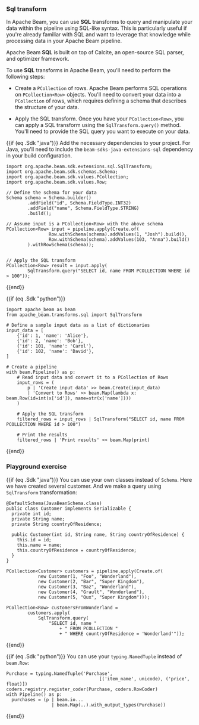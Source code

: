 <!--
Licensed under the Apache License, Version 2.0 (the "License");
you may not use this file except in compliance with the License.
You may obtain a copy of the License at

http://www.apache.org/licenses/LICENSE-2.0

Unless required by applicable law or agreed to in writing, software
distributed under the License is distributed on an "AS IS" BASIS,
WITHOUT WARRANTIES OR CONDITIONS OF ANY KIND, either express or implied.
See the License for the specific language governing permissions and
limitations under the License.
-->

### Sql transform

In Apache Beam, you can use **SQL** transforms to query and manipulate your data within the pipeline using SQL-like syntax. This is particularly useful if you're already familiar with SQL and want to leverage that knowledge while processing data in your Apache Beam pipeline.

Apache Beam **SQL** is built on top of Calcite, an open-source SQL parser, and optimizer framework.

To use **SQL** transforms in Apache Beam, you'll need to perform the following steps:

* Create a `PCollection` of rows. Apache Beam performs SQL operations on `PCollection<Row>` objects. You'll need to convert your data into a `PCollection` of rows, which requires defining a schema that describes the structure of your data.

* Apply the SQL transform. Once you have your `PCollection<Row>`, you can apply a SQL transform using the `SqlTransform.query()` method. You'll need to provide the SQL query you want to execute on your data.

{{if (eq .Sdk "java")}}
Add the necessary dependencies to your project. For Java, you'll need to include the `beam-sdks-java-extensions-sql` dependency in your build configuration.

```
import org.apache.beam.sdk.extensions.sql.SqlTransform;
import org.apache.beam.sdk.schemas.Schema;
import org.apache.beam.sdk.values.PCollection;
import org.apache.beam.sdk.values.Row;

// Define the schema for your data
Schema schema = Schema.builder()
        .addField("id", Schema.FieldType.INT32)
        .addField("name", Schema.FieldType.STRING)
        .build();

// Assume input is a PCollection<Row> with the above schema
PCollection<Row> input = pipeline.apply(Create.of(
                Row.withSchema(schema).addValues(1, "Josh").build(),
                Row.withSchema(schema).addValues(103, "Anna").build()
        ).withRowSchema(schema));


// Apply the SQL transform
PCollection<Row> result = input.apply(
        SqlTransform.query("SELECT id, name FROM PCOLLECTION WHERE id > 100"));
```
{{end}}

{{if (eq .Sdk "python")}}
```
import apache_beam as beam
from apache_beam.transforms.sql import SqlTransform

# Define a sample input data as a list of dictionaries
input_data = [
    {'id': 1, 'name': 'Alice'},
    {'id': 2, 'name': 'Bob'},
    {'id': 101, 'name': 'Carol'},
    {'id': 102, 'name': 'David'},
]

# Create a pipeline
with beam.Pipeline() as p:
    # Read input data and convert it to a PCollection of Rows
    input_rows = (
        p | 'Create input data' >> beam.Create(input_data)
        | 'Convert to Rows' >> beam.Map(lambda x: beam.Row(id=int(x['id']), name=str(x['name'])))
    )

    # Apply the SQL transform
    filtered_rows = input_rows | SqlTransform("SELECT id, name FROM PCOLLECTION WHERE id > 100")

    # Print the results
    filtered_rows | 'Print results' >> beam.Map(print)
```
{{end}}

### Playground exercise

{{if (eq .Sdk "java")}}
You can use your own classes instead of `Schema`. Here we have created several customer. And we make a query using `SqlTransform` transformation:
```
@DefaultSchema(JavaBeanSchema.class)
public class Customer implements Serializable {
  private int id;
  private String name;
  private String countryOfResidence;

  public Customer(int id, String name, String countryOfResidence) {
    this.id = id;
    this.name = name;
    this.countryOfResidence = countryOfResidence;
  }
}

PCollection<Customer> customers = pipeline.apply(Create.of(
            new Customer(1, "Foo", "Wonderland"),
            new Customer(2, "Bar", "Super Kingdom"),
            new Customer(3, "Baz", "Wonderland"),
            new Customer(4, "Grault", "Wonderland"),
            new Customer(5, "Qux", "Super Kingdom")));

PCollection<Row> customersFromWonderland =
        customers.apply(
            SqlTransform.query(
                "SELECT id, name "
                    + " FROM PCOLLECTION "
                    + " WHERE countryOfResidence = 'Wonderland'"));
```
{{end}}

{{if (eq .Sdk "python")}}
You can use your `typing.NamedTuple` instead of `beam.Row`:
```
Purchase = typing.NamedTuple('Purchase',
                                   [('item_name', unicode), ('price', float)])
coders.registry.register_coder(Purchase, coders.RowCoder)
with Pipeline() as p:
  purchases = (p | beam.io...
                 | beam.Map(..).with_output_types(Purchase))
```
{{end}}